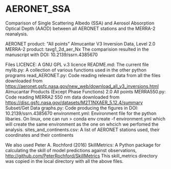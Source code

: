 # AERONET_SSA
Comparison of Single Scattering Albedo (SSA) and Aerosol Absorption Optical Depth (AAOD) between all AERONET stations and the MERRA-2 reanalysis.

AERONET product: "All points” Almucantar V3 Inversion Data, Level 2.0
MERRA-2 product: tavg1_2d_aer_Nx
The comparision resulted in the manuscript with DOI: 10.2139/ssrn.4385670

Files
LICENCE: A GNU GPL v.3 licence
README.md: The current file
mylib.py: A collection of various functions used in the other python programs
read_AERONET.py: Code reading relevant data from all the files downloaded from
    https://aeronet.gsfc.nasa.gov/new_web/download_all_v3_inversions.html
    Almucantar Products (Except Phase Functions) 2.0
    All points
MERRA550.py: Code reading MERRA2 550 nm data downloaded from
    https://disc.gsfc.nasa.gov/datasets/M2T1NXAER_5.12.4/summary
    Subset/Get Data
graphs.py: Code producing the figures in DOI: 10.2139/ssrn.4385670
environment.yml: Environment file for the python libaries. On linux, one can run
    > conda env create -f environment.yml
    which will create the same environment as the one on whcich we perfomed the analysis.
sites_and_continents.csv: A list of AERONET stations used, their coordinates and their continents

We also used Peter A. Rochford (2016) SkillMetrics: A Python package for calculating the skill of model predictions against observations, http://github.com/PeterRochford/SkillMetrics
This skill_metrics directory was copied in the local directory with all the above files.

